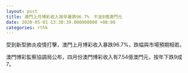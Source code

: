 ```yaml
---
layout: post
title: 澳門上月博彩收入按年暴跌96.7%　不足8億澳門元
date: 2020-05-01 13:30:39.000000000 +08:00
categories: rthk
---
```


受到新型肺炎疫情打擊，澳門上月博彩收入暴跌96.7%，跌幅與市場預期相若。

澳門博彩監察協調局公布，四月份澳門博彩收入有7.54億澳門元，按年下跌9成7。
